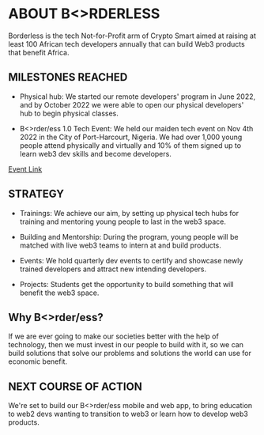 # ABOUT B<>RDERLESS

Borderless is the tech Not-for-Profit arm of Crypto Smart aimed at raising at least 100 African tech developers annually that can build Web3 products that benefit Africa.

## MILESTONES REACHED

* Physical hub:
We started our remote developers' program in June 2022, and by October 2022 we were able to open our physical developers' hub to begin physical classes.

* B<>rder/ess 1.0 Tech Event:
We held our maiden tech event on Nov 4th 2022 in the City of Port-Harcourt, Nigeria. We had over 1,000 young people attend physically and virtually and 10% of them signed up to learn web3 dev skills and become developers.

[Event Link](borderless.cryptosmartnow.io/event)

## STRATEGY

* Trainings:
We achieve our aim, by setting up physical tech
hubs for training and mentoring young people to last in the web3 space.

* Building and Mentorship:
During the program, young people will be matched with live web3 teams to intern at and build products.

* Events:
We hold quarterly dev events to certify and showcase newly trained developers and attract new intending developers.

* Projects:
Students get the opportunity to build something that will benefit the web3 space.

## Why B<>rder/ess?
If we are ever going to make our societies
better with the help of technology, then we
must invest in our people to build with it, so
we can build solutions that solve our
problems and solutions the world can use
for economic benefit.

## NEXT COURSE OF ACTION
We're set to build our B<>rder/ess mobile and web app, to bring education to web2 devs wanting to transition to web3 or learn how to develop web3 products.
